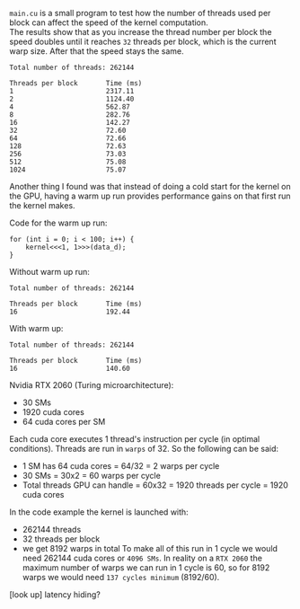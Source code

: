 `main.cu` is a small program to test how the number of threads used per block can 
affect the speed of the kernel computation.  
The results show that as you increase the thread number per block the speed doubles 
until it reaches `32` threads per block, which is the current warp size. 
After that the speed stays the same.

```shell
Total number of threads: 262144

Threads per block       Time (ms)
1                       2317.11
2                       1124.40
4                       562.87
8                       282.76
16                      142.27
32                      72.60
64                      72.66
128                     72.63
256                     73.03
512                     75.08
1024                    75.07
```

Another thing I found was that instead of doing a cold start for the kernel on the GPU,
having a warm up run provides performance gains on that first run the kernel makes.

Code for the warm up run:
```cuda
for (int i = 0; i < 100; i++) {
    kernel<<<1, 1>>>(data_d);
}
```

Without warm up run:
```shell
Total number of threads: 262144

Threads per block       Time (ms)
16                      192.44
```

With warm up:
```shell
Total number of threads: 262144

Threads per block       Time (ms)
16                      140.60
```

Nvidia RTX 2060 (Turing microarchitecture):
- 30 SMs
- 1920 cuda cores
- 64 cuda cores per SM

Each cuda core executes 1 thread's instruction per cycle (in optimal conditions). 
Threads are run in `warps` of 32. So the following can be said:
- 1 SM has 64 cuda cores = 64/32 = 2 warps per cycle
- 30 SMs = 30x2 = 60 warps per cycle
- Total threads GPU can handle = 60x32 = 1920 threads per cycle = 1920 cuda cores

In the code example the kernel is launched with:
- 262144 threads
- 32 threads per block
- we get 8192 warps in total
To make all of this run in 1 cycle we would need 262144 cuda cores or `4096 SMs`.
In reality on a `RTX 2060` the maximum number of warps we can run in 1 cycle is 60,
so for 8192 warps we would need `137 cycles minimum` (8192/60). 

[look up]
latency hiding?  

